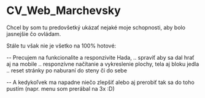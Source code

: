 # CV_Web_Marchevsky
Chcel by som tu predovšetký ukázať nejaké moje schopnosti, aby bolo jasnejšie čo ovládam.

Stále tu však nie je všetko na 100% hotové: 

-- Precujem na funkcionalite a responzivite Hada,
  .. spraviť aby sa dal hrať aj na mobile
  .. responzívne načítanie a vykreslenie plochy, tela aj bloku jedla
  .. reset stránky po naburaní do steny či do sebe

-- A kedykoľvek ma napadne niečo zlepšiť alebo aj prerobiť tak sa do toho pustím (napr. menu som prerábal na 3x :D)

